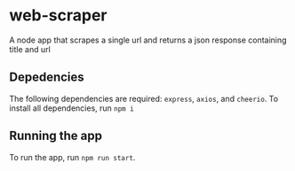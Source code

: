 # web-scraper
A node app that scrapes a single url and returns a json response containing title and url

## Depedencies
The following dependencies are required: `express`, `axios`, and `cheerio`. To install all dependencies, run `npm i`

## Running the app
To run the app, run `npm run start`.
